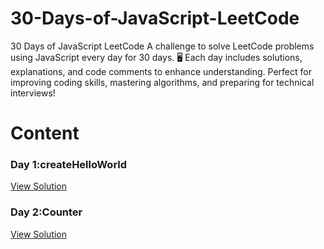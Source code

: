 # 30-Days-of-JavaScript-LeetCode
30 Days of JavaScript LeetCode A challenge to solve LeetCode problems using JavaScript every day for 30 days. 🖥️ Each day includes solutions, explanations, and code comments to enhance understanding. Perfect for improving coding skills, mastering algorithms, and preparing for technical interviews!
# Content
### Day 1:createHelloWorld
[View Solution](https://github.com/codehariom/30-Days-of-JavaScript-LeetCode/blob/main/Hello%20World%20by%20Function.js)
### Day 2:Counter
[View Solution](https://github.com/codehariom/30-Days-of-JavaScript-LeetCode/blob/main/Counter.js)